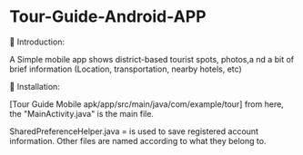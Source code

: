 # Tour-Guide-Android-APP

📌 Introduction:

A Simple mobile app shows district-based tourist spots, photos,a nd a bit of brief information (Location, transportation, nearby hotels, etc)

📌 Installation: 

[Tour Guide Mobile apk/app/src/main/java/com/example/tour] from here, the "MainActivity.java" is the main file. 

SharedPreferenceHelper.java = is used to save registered account information. Other files are named according to what they belong to.

